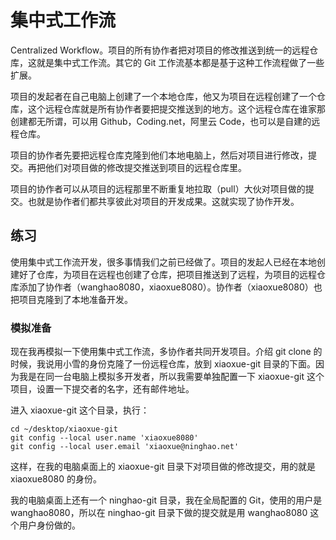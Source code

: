 # 集中式工作流

Centralized Workflow。项目的所有协作者把对项目的修改推送到统一的远程仓库，这就是集中式工作流。其它的 Git 工作流基本都是基于这种工作流程做了一些扩展。

项目的发起者在自己电脑上创建了一个本地仓库，他又为项目在远程创建了一个仓库，这个远程仓库就是所有协作者要把提交推送到的地方。这个远程仓库在谁家那创建都无所谓，可以用 Github，Coding.net，阿里云 Code，也可以是自建的远程仓库。

项目的协作者先要把远程仓库克隆到他们本地电脑上，然后对项目进行修改，提交。再把他们对项目做的修改提交推送到项目的远程仓库里。

项目的协作者可以从项目的远程那里不断重复地拉取（pull）大伙对项目做的提交。也就是协作者们都共享彼此对项目的开发成果。这就实现了协作开发。

## 练习

使用集中式工作流开发，很多事情我们之前已经做了。项目的发起人已经在本地创建好了仓库，为项目在远程也创建了仓库，把项目推送到了远程，为项目的远程仓库添加了协作者（wanghao8080，xiaoxue8080）。协作者（xiaoxue8080）也把项目克隆到了本地准备开发。

### 模拟准备

现在我再模拟一下使用集中式工作流，多协作者共同开发项目。介绍  git clone 的时候，我说用小雪的身份克隆了一份远程仓库，放到 xiaoxue-git 目录的下面。因为我是在同一台电脑上模拟多开发者，所以我需要单独配置一下 xiaoxue-git 这个项目，设置一下提交者的名字，还有邮件地址。

进入 xiaoxue-git 这个目录，执行：

```
cd ~/desktop/xiaoxue-git
git config --local user.name 'xiaoxue8080'
git config --local user.email 'xiaoxue@ninghao.net'
```

这样，在我的电脑桌面上的 xiaoxue-git 目录下对项目做的修改提交，用的就是 xiaoxue8080 的身份。

我的电脑桌面上还有一个 ninghao-git 目录，我在全局配置的 Git，使用的用户是 wanghao8080，所以在 ninghao-git 目录下做的提交就是用 wanghao8080 这个用户身份做的。

